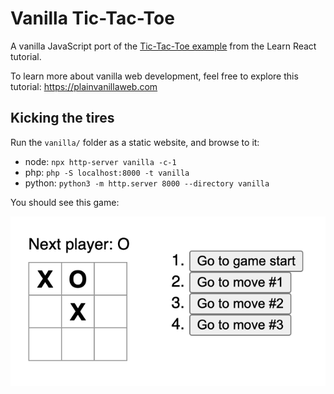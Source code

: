 # Vanilla Tic-Tac-Toe

A vanilla JavaScript port of the [Tic-Tac-Toe example](https://react.dev/learn/tutorial-tic-tac-toe) from the Learn React tutorial.

To learn more about vanilla web development, feel free to explore this tutorial: https://plainvanillaweb.com

## Kicking the tires

Run the `vanilla/` folder as a static website, and browse to it:

- node: `npx http-server vanilla -c-1`
- php: `php -S localhost:8000 -t vanilla`
- python: `python3 -m http.server 8000 --directory vanilla`

You should see this game:

 ![Screenshot](tic-tac-toe.png)
 